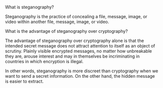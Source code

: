 What is steganography?

Steganography is the practice of concealing a file, message, image, or video within another file, message, image, or video.

What is the advantage of steganography over cryptography?

The advantage of steganography over cryptography alone is that the intended secret message does not attract attention to itself as an object of scrutiny. Plainly visible encrypted messages, no matter how unbreakable they are, arouse interest and may in themselves be incriminating in countries in which encryption is illegal.

In other words, steganography is more discreet than cryptography when we want to send a secret information. On the other hand, the hidden message is easier to extract.

